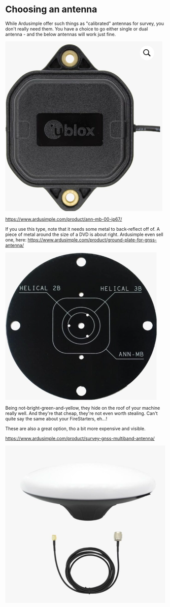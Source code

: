 # Choosing an antenna

While Ardusimple offer such things as "calibrated" antennas for survey, you don't really need them. You have a choice to go either single or dual antenna - and the below antennas will work just fine.

![image](img/antenna-u-blox.png)

https://www.ardusimple.com/product/ann-mb-00-ip67/

If you use this type, note that it needs some metal to back-reflect off of. A piece of metal around the size of a DVD is about right. Ardusimple even sell one, here: https://www.ardusimple.com/product/ground-plate-for-gnss-antenna/

![image](img/antenna-ground-plate.png)

Being not-bright-green-and-yellow, they hide on the roof of your machine really well. And they're that cheap, they're not even worth stealing. Can't quite say the same about your FireStarters, eh...!

These are also a great option, tho a bit more expensive and visible.

https://www.ardusimple.com/product/survey-gnss-multiband-antenna/

![image](img/antenna-multiband.png)
